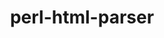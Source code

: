 ---
title: "perl-html-parser"
layout: cache
categories: [package, develop-2025-01-05]
meta: {"versions": ["3.72"], "compilers": ["gcc@=11.1.0", "gcc@=11.4.0"], "oss": ["ubuntu20.04", "ubuntu22.04"], "platforms": ["linux"], "targets": ["x86_64_v3"], "stacks": ["data-vis-sdk", "e4s", "hep", "root"], "num_specs": 2, "num_specs_by_stack": {"data-vis-sdk": 1, "root": 2, "e4s": 1, "hep": 1}}
spec_details: [{"hash": "uzcuv2n6zdfietas2anobnvh4mfuwtbv", "compiler": "gcc@=11.1.0", "versions": ["3.72"], "os": "ubuntu20.04", "platform": "linux", "target": "x86_64_v3", "variants": ["build_system=perl"], "stacks": ["data-vis-sdk", "root"], "size": "-", "tarball": "https://binaries.spack.io/develop-2025-01-05/build_cache/linux-ubuntu20.04-x86_64_v3/gcc-11.1.0/perl-html-parser-3.72/linux-ubuntu20.04-x86_64_v3-gcc-11.1.0-perl-html-parser-3.72-uzcuv2n6zdfietas2anobnvh4mfuwtbv.spack"}, {"hash": "kpd7r3fb44gbvh54zprid77lrbrgt6zo", "compiler": "gcc@=11.4.0", "versions": ["3.72"], "os": "ubuntu22.04", "platform": "linux", "target": "x86_64_v3", "variants": ["build_system=perl"], "stacks": ["root", "e4s", "hep"], "size": "-", "tarball": "https://binaries.spack.io/develop-2025-01-05/build_cache/linux-ubuntu22.04-x86_64_v3/gcc-11.4.0/perl-html-parser-3.72/linux-ubuntu22.04-x86_64_v3-gcc-11.4.0-perl-html-parser-3.72-kpd7r3fb44gbvh54zprid77lrbrgt6zo.spack"}]
---
